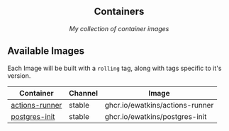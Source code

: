 <div align="center">

## Containers

_My collection of container images_


</div>

## Available Images

Each Image will be built with a `rolling` tag, along with tags specific to it's version.

Container | Channel | Image
--- | --- | ---
[actions-runner](https://github.com/ewatkins/containers/pkgs/container/actions-runner) | stable | ghcr.io/ewatkins/actions-runner
[postgres-init](https://github.com/ewatkins/containers/pkgs/container/postgres-init) | stable | ghcr.io/ewatkins/postgres-init
